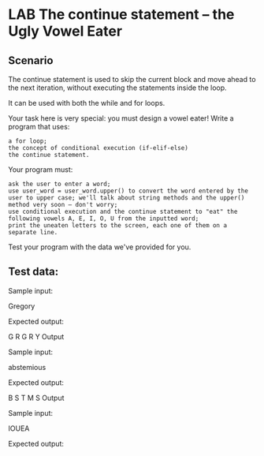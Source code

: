 # LAB   The continue statement – the Ugly Vowel Eater
## Scenario

The continue statement is used to skip the current block and move ahead to the next iteration, without executing the statements inside the loop.

It can be used with both the while and for loops.

Your task here is very special: you must design a vowel eater! Write a program that uses:

    a for loop;
    the concept of conditional execution (if-elif-else)
    the continue statement.

Your program must:

    ask the user to enter a word;
    use user_word = user_word.upper() to convert the word entered by the user to upper case; we'll talk about string methods and the upper() method very soon – don't worry;
    use conditional execution and the continue statement to "eat" the following vowels A, E, I, O, U from the inputted word;
    print the uneaten letters to the screen, each one of them on a separate line.

Test your program with the data we've provided for you.

## Test data:

Sample input:

Gregory

Expected output:

G
R
G
R
Y
Output

Sample input:

abstemious

Expected output:

B
S
T
M
S
Output

Sample input:

IOUEA

Expected output:

 
